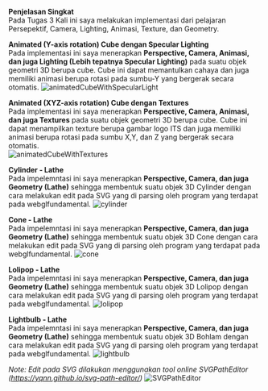 **Penjelasan Singkat**  
Pada Tugas 3 Kali ini saya melakukan implementasi dari pelajaran Persepektif, Camera, Lighting, Animasi, Texture, dan Geometry.

**Animated (Y-axis rotation) Cube dengan Specular Lighting**  
Pada implementasi ini saya menerapkan **Perspective, Camera, Animasi, dan juga Lighting (Lebih tepatnya Specular Lighting)** pada suatu objek geometri 3D berupa cube. Cube ini dapat memantulkan cahaya dan juga memiliki animasi berupa rotasi pada sumbu-Y yang bergerak secara otomatis.
![animatedCubeWithSpecularLight](https://github.com/user-attachments/assets/c1faabd8-7145-4531-a93d-06ebc9dfeeaf)

**Animated (XYZ-axis rotation) Cube dengan Textures**  
Pada implementasi ini saya menerapkan **Perspective, Camera, Animasi, dan juga Textures** pada suatu objek geometri 3D berupa cube. Cube ini dapat menampilkan texture berupa gambar logo ITS dan juga memiliki animasi berupa rotasi pada sumbu X,Y, dan Z yang bergerak secara otomatis.  
![animatedCubeWithTextures](https://github.com/user-attachments/assets/9fd012a4-cae8-4a29-aa80-ee6efd8a6a33)

**Cylinder - Lathe**  
Pada impelemntasi ini saya menerapkan **Perspective, Camera, dan juga Geometry (Lathe)** sehingga membentuk suatu objek 3D Cylinder dengan cara melakukan edit pada SVG yang di parsing oleh program yang terdapat pada webglfundamental.
![cylinder](https://github.com/user-attachments/assets/82e03c78-3ceb-4b1f-8d05-3edc99ebbec3)

**Cone - Lathe**  
Pada impelemntasi ini saya menerapkan **Perspective, Camera, dan juga Geometry (Lathe)** sehingga membentuk suatu objek 3D Cone dengan cara melakukan edit pada SVG yang di parsing oleh program yang terdapat pada webglfundamental. 
![cone](https://github.com/user-attachments/assets/0a1f1464-b426-4a2c-9508-7367e891aa6c)

**Lolipop - Lathe**  
Pada impelemntasi ini saya menerapkan **Perspective, Camera, dan juga Geometry (Lathe)** sehingga membentuk suatu objek 3D Lolipop dengan cara melakukan edit pada SVG yang di parsing oleh program yang terdapat pada webglfundamental.
![lolipop](https://github.com/user-attachments/assets/d4c329b0-c57e-4925-8c6a-618dec6c649f)

**Lightbulb - Lathe**  
Pada impelemntasi ini saya menerapkan **Perspective, Camera, dan juga Geometry (Lathe)** sehingga membentuk suatu objek 3D Bohlam dengan cara melakukan edit pada SVG yang di parsing oleh program yang terdapat pada webglfundamental.
![lightbulb](https://github.com/user-attachments/assets/71fd1d4d-e146-4cb6-93a5-857e069c49d8)

*Note: Edit pada SVG dilakukan menggunakan tool online SVGPathEditor (https://yqnn.github.io/svg-path-editor/)*
![SVGPathEditor](https://github.com/user-attachments/assets/0eabf99f-6a04-4139-83f1-71864caa16d8)

